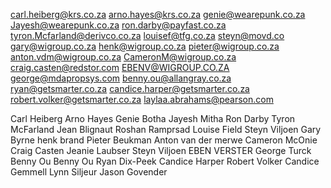 carl.heiberg@krs.co.za
arno.hayes@krs.co.za
genie@wearepunk.co.za
Jayesh@wearepunk.co.za
ron.darby@payfast.co.za
tyron.Mcfarland@derivco.co.za
louisef@tfg.co.za
steyn@movd.co
gary@wigroup.co.za
henk@wigroup.co.za
pieter@wigroup.co.za
anton.vdm@wigroup.co.za
CameronM@wigroup.co.za
craig.casten@redstor.com
EBENV@WIGROUP.CO.ZA
george@mdapropsys.com
benny.ou@allangray.co.za
ryan@getsmarter.co.za
candice.harper@getsmarter.co.za
robert.volker@getsmarter.co.za
laylaa.abrahams@pearson.com

Carl  Heiberg
Arno  Hayes
Genie   Botha
Jayesh  Mitha
Ron Darby
Tyron   McFarland
Jean  Blignaut
Roshan  Ramprsad
Louise  Field
Steyn Viljoen
Gary  Byrne
henk  brand
Pieter  Beukman
Anton   van der merwe
Cameron McOnie
Craig Casten
Jeanie  Laubser
Steyn Viljoen
EBEN  VERSTER
George  Turck
Benny Ou
Benny Ou
Ryan  Dix-Peek
Candice Harper
Robert  Volker
Candice   Gemmell
Lynn  Siljeur
Jason Govender